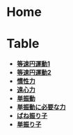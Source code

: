 # Home

# Table

- **[等速円運動1](./no1.md)**
- **[等速円運動2](./no2.md)**
- **[慣性力](./no3.md)**
- **[遠心力](./no4.md)**
- **[単振動](./no5.md)**
- **[単振動に必要な力](./no6.md)**
- **[ばね振り子](./no7.md)**
- **[単振り子](./no8.md)**